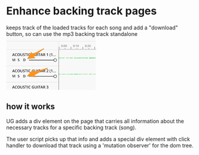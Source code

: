 # Enhance backing track pages
keeps track of the loaded tracks for each song and add a "download" button, so can use the mp3 backing 
track standalone
<img src="imgs/snippet.png" with="200">

## how it works
UG adds a div element on the page that carries all information about the necessary tracks for a specific backing track (song).

The user script picks up that info and adds a special div element with click handler to download that track using a 'mutation observer' for the dom tree.